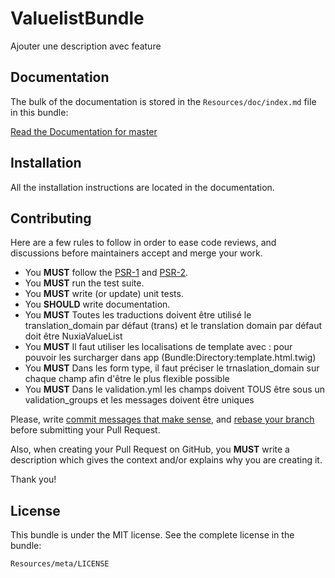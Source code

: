 ValuelistBundle
=============

Ajouter une description avec feature

Documentation
-------------

The bulk of the documentation is stored in the `Resources/doc/index.md`
file in this bundle:

[Read the Documentation for master](https://github.com/nuxia/ValuelistBundle/blob/master/Resources/doc/index.md)

Installation
------------

All the installation instructions are located in the documentation.

Contributing
-------

Here are a few rules to follow in order to ease code reviews, and discussions before maintainers accept and merge your work.

* You **MUST** follow the [PSR-1](http://www.php-fig.org/psr/1/) and [PSR-2](http://www.php-fig.org/psr/2/).
* You **MUST** run the test suite.
* You **MUST** write (or update) unit tests.
* You **SHOULD** write documentation.
* You **MUST** Toutes les traductions doivent être utilisé le translation_domain par défaut (trans) et le translation domain par défaut doit être NuxiaValueList
* You **MUST** Il faut utiliser les localisations de template avec : pour pouvoir les surcharger dans app (Bundle:Directory:template.html.twig)
* You **MUST** Dans les form type, il faut préciser le trnaslation_domain sur chaque champ afin d'être le plus flexible possible
* You **MUST** Dans le validation.yml les champs doivent TOUS être sous un validation_groups et les messages doivent être uniques

Please, write [commit messages that make sense](http://tbaggery.com/2008/04/19/a-note-about-git-commit-messages.html), and [rebase your branch](http://git-scm.com/book/en/Git-Branching-Rebasing) before submitting your Pull Request.

Also, when creating your Pull Request on GitHub, you **MUST** write a description which gives the context and/or explains why you are creating it.

Thank you!

License
-------

This bundle is under the MIT license. See the complete license in the bundle:

    Resources/meta/LICENSE
    
